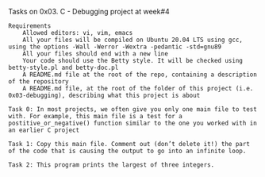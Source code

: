 Tasks on 0x03. C - Debugging project at week#4

    Requirements
        Allowed editors: vi, vim, emacs
        All your files will be compiled on Ubuntu 20.04 LTS using gcc, using the options -Wall -Werror -Wextra -pedantic -std=gnu89
        All your files should end with a new line
        Your code should use the Betty style. It will be checked using betty-style.pl and betty-doc.pl
        A README.md file at the root of the repo, containing a description of the repository
        A README.md file, at the root of the folder of this project (i.e. 0x03-debugging), describing what this project is about

    Task 0: In most projects, we often give you only one main file to test with. For example, this main file is a test for a postitive_or_negative() function similar to the one you worked with in an earlier C project

    Task 1: Copy this main file. Comment out (don’t delete it!) the part of the code that is causing the output to go into an infinite loop.

    Task 2: This program prints the largest of three integers.